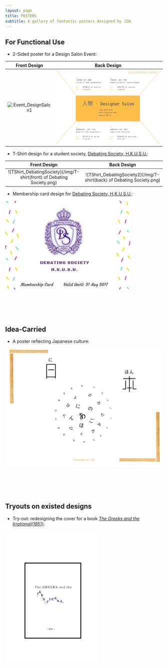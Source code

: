 ```yaml
---
layout: page
title: POSTERS
subtitle: A gallery of fantastic posters designed by JIN.
---
```


## For Functional Use


* 2-Sided poster for a Design Salon Event:

Front Design             |  Back Design
:-------------------------:|:-------------------------:
![Event_DesignSalon1](/img/人-2.png) | ![Event_DesignSalon2](/img/DesignSalon.png)

* T-Shirt design for a student society, [Debating Society, H.K.U.S.U.](https://zh-hk.facebook.com/DebatingSocietyHkusu/):

Front Design             |  Back Design
:-------------------------:|:-------------------------:
![TShirt_DebatingSociety](/img/T-shirt(front) of Debating Society.png) |  ![TShirt_DebatingSociety2](/img/T-shirt(back) of Debating Society.png)

* Membership card design for [Debating Society, H.K.U.S.U.](https://zh-hk.facebook.com/DebatingSocietyHkusu/):

<img src="/img/Membership Card Design.png" width="400">

<br><br><br><br>

## Idea-Carried

* A poster reflecting Japanese culture:

![ProJapan](/img/Japan.png)

<br><br>
<br><br>

## Tryouts on existed designs

* Try-out: redesigning the cover for a book [_The Greeks and the Irrational(1951)_](https://books.google.com.hk/books/about/The_Greeks_and_the_Irrational.html?id=Lz7LNak21AQC&redir_esc=y):

<img src="/img/CreativeBookCoverIrrationall.png" width="300">
